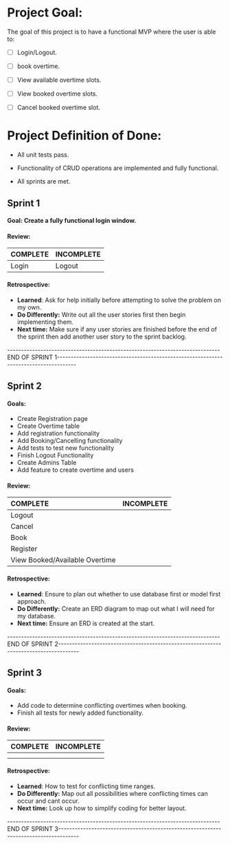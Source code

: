 # Project Goal:  

The goal of this project is to have a functional MVP where the user is able to:

- [ ] Login/Logout.

- [ ] book overtime.
- [ ] View available overtime slots.
- [ ] View booked overtime slots.
- [ ] Cancel booked overtime slot. 

# Project Definition of Done:

* All unit tests pass.
* Functionality of CRUD operations are implemented and fully functional.

* All sprints are met.



## Sprint 1

#### Goal: Create a fully functional login window.

#### Review: 

| COMPLETE | INCOMPLETE |
| :------- | ---------- |
| Login    | Logout     |

#### Retrospective:

* **Learned**: Ask for help initially before attempting to solve the problem on my own.
* **Do Differently:** Write out all the user stories first then begin implementing them.
* **Next time:** Make sure if any user stories are finished before the end of the sprint then add another user story to the sprint backlog.

-----------------------------------------------------------------------------END OF SPRINT 1-------------------------------------------------------------------------------------





## Sprint 2

#### Goals: 

* Create Registration page
* Create Overtime table
* Add registration functionality
* Add Booking/Cancelling functionality
* Add tests to test new functionality
* Finish Logout Functionality
* Create Admins Table
* Add feature to create overtime and users

#### Review: 

| COMPLETE                       | INCOMPLETE |
| :----------------------------- | ---------- |
| Logout                         |            |
| Cancel                         |            |
| Book                           |            |
| Register                       |            |
| View Booked/Available Overtime |            |

#### Retrospective:

* **Learned**: Ensure to plan out whether to use database first or model first approach.
* **Do Differently:** Create an ERD diagram to map out what I will need for my database.
* **Next time:** Ensure an ERD is created at the start.

-----------------------------------------------------------------------------END OF SPRINT 2-------------------------------------------------------------------------------------



## Sprint 3

#### Goals: 

* Add code to determine conflicting overtimes when booking.
* Finish all tests for newly added functionality.

#### Review: 

| COMPLETE | INCOMPLETE |
| :------- | ---------- |
|          |            |
|          |            |

#### Retrospective:

* **Learned**: How to test for conflicting time ranges.
* **Do Differently:** Map out all possibilities where conflicting times can occur and cant occur.
* **Next time:** Look up how to simplify coding for better layout.

-----------------------------------------------------------------------------END OF SPRINT 3-------------------------------------------------------------------------------------